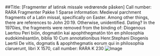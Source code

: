 ##Title: [Fragmenter af latinsk missale vedrørende påsken]
Call number: RARA Fragmenter Pakke 1
Sparse information: Medieval parchment fragments of a Latin missal, specifically on Easter. Among other things, there are references to John 20:19. Otherwise, unidentified. Dating?
In the 1970ies, the fragments were removed from the binding of: Diogenous Laertou Peri biōn, dogmatōn kai apophthegmatōn tōn en philosophia eudokimēsantōn, biblia 10 Cum annotationibus Henr.Stephani Diogenis Laertii De vitis, dogmatis & apophthegmatis eorum qui in philosophia claruerunt, libri X 
1570, call number: RARA K 230
![Image](https://github.com/kristinbourassa/Rara/blob/master/JPEG/RARA-%20fragmenter-pakke-1_001.jpg)
